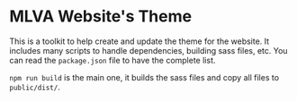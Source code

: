 # MLVA Website's Theme

This is a toolkit to help create and update the theme for the website.
It includes many scripts to handle dependencies, building sass files, etc.
You can read the `package.json` file to have the complete list.

`npm run build` is the main one, it builds the sass files and copy all files to `public/dist/`.
